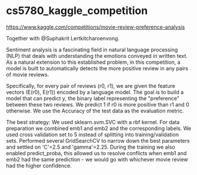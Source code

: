 # cs5780_kaggle_competition
https://www.kaggle.com/competitions/movie-review-preference-analysis

Together with @Suphakrit Lertkitcharoenvong.

Sentiment analysis is a fascinating field in natural language processing (NLP) that deals with understanding the emotions conveyed in written text. As a natural extension to this established problem, in this competition, a model is built to automatically detects the more positive review in any pairs of movie reviews.

Specifically, for every pair of reviews (r0, r1), we are given the feature vectors (E(r0), E(r1)) encoded by a language model. The goal is to build a model that can predict y, the binary label representing the "preference" between these two reviews. We predict 1 if r0 is more positive than r1 and 0 otherwise. We use the Accuracy of the test data as the evaluation metric.

The best strategy:
We used sklearn.svm.SVC with a rbf kernel. For data preparation we combined emb1 and emb2 and the corresponding labels. We used cross validation set to 5 instead of splitting into training/validation sets. Performed several GridSearchCV to narrow down the best parameters and settled on 'C'=2.5 and 'gamma'=2.25. During the training we also enabled predict_proba, this allowed us to resolve conflicts when emb1 and emb2 had the same prediction - we would go with whichever movie review had the higher confidence.